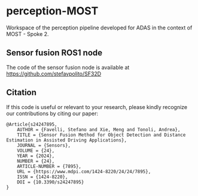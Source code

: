 # perception-MOST
Workspace of the perception pipeline developed for ADAS in the context of MOST - Spoke 2.

## Sensor fusion ROS1 node
The code of the sensor fusion node is available at https://github.com/stefavpolito/SF32D

## Citation
If this code is useful or relevant to your research, please kindly recognize our contributions by citing our paper:

```
@Article{s24247895, 
    AUTHOR = {Favelli, Stefano and Xie, Meng and Tonoli, Andrea},
    TITLE = {Sensor Fusion Method for Object Detection and Distance Estimation in Assisted Driving Applications},
    JOURNAL = {Sensors},
    VOLUME = {24},
    YEAR = {2024},
    NUMBER = {24},
    ARTICLE-NUMBER = {7895},
    URL = {https://www.mdpi.com/1424-8220/24/24/7895},
    ISSN = {1424-8220},
    DOI = {10.3390/s24247895}
}
```
